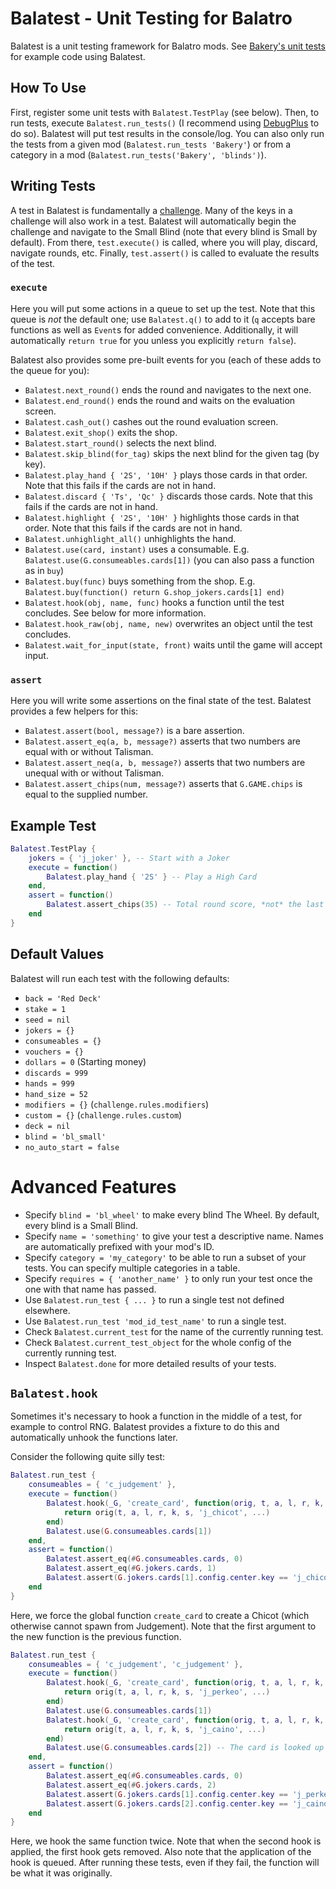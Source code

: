 # Balatest - Unit Testing for Balatro

Balatest is a unit testing framework for Balatro mods. See [Bakery's unit tests](https://github.com/BakersDozenBagels/BalatroBakery/tree/main/test) for example code using Balatest.

## How To Use

First, register some unit tests with `Balatest.TestPlay` (see below). Then, to run tests, execute `Balatest.run_tests()` (I recommend using [DebugPlus](https://github.com/WilsontheWolf/DebugPlus) to do so). Balatest will put test results in the console/log. You can also only run the tests from a given mod (`Balatest.run_tests 'Bakery'`) or from a category in a mod (`Balatest.run_tests('Bakery', 'blinds')`).

## Writing Tests

A test in Balatest is fundamentally a [challenge](https://github.com/Steamodded/smods/wiki/SMODS.Challenge). Many of the keys in a challenge will also work in a test. Balatest will automatically begin the challenge and navigate to the Small Blind (note that every blind is Small by default). From there, `test.execute()` is called, where you will play, discard, navigate rounds, etc. Finally, `test.assert()` is called to evaluate the results of the test.

### `execute`

Here you will put some actions in a queue to set up the test. Note that this queue is *not* the default one; use `Balatest.q()` to add to it (`q` accepts bare functions as well as `Event`s for added convenience. Additionally, it will automatically `return true` for you unless you explicitly `return false`).

Balatest also provides some pre-built events for you (each of these adds to the queue for you):
- `Balatest.next_round()` ends the round and navigates to the next one.
- `Balatest.end_round()` ends the round and waits on the evaluation screen.
- `Balatest.cash_out()` cashes out the round evaluation screen.
- `Balatest.exit_shop()` exits the shop.
- `Balatest.start_round()` selects the next blind.
- `Balatest.skip_blind(for_tag)` skips the next blind for the given tag (by key).
- `Balatest.play_hand { '2S', '10H' }` plays those cards in that order. Note that this fails if the cards are not in hand.
- `Balatest.discard { 'Ts', 'Qc' }` discards those cards. Note that this fails if the cards are not in hand.
- `Balatest.highlight { '2S', '10H' }` highlights those cards in that order. Note that this fails if the cards are not in hand.
- `Balatest.unhighlight_all()` unhighlights the hand.
- `Balatest.use(card, instant)` uses a consumable. E.g. `Balatest.use(G.consumeables.cards[1])` (you can also pass a function as in `buy`)
- `Balatest.buy(func)` buys something from the shop. E.g. `Balatest.buy(function() return G.shop_jokers.cards[1] end)`
- `Balatest.hook(obj, name, func)` hooks a function until the test concludes. See below for more information.
- `Balatest.hook_raw(obj, name, new)` overwrites an object until the test concludes.
- `Balatest.wait_for_input(state, front)` waits until the game will accept input.

### `assert`

Here you will write some assertions on the final state of the test. Balatest provides a few helpers for this:
- `Balatest.assert(bool, message?)` is a bare assertion.
- `Balatest.assert_eq(a, b, message?)` asserts that two numbers are equal with or without Talisman.
- `Balatest.assert_neq(a, b, message?)` asserts that two numbers are unequal with or without Talisman.
- `Balatest.assert_chips(num, message?)` asserts that `G.GAME.chips` is equal to the supplied number.

## Example Test

```lua
Balatest.TestPlay {
    jokers = { 'j_joker' }, -- Start with a Joker
    execute = function()
        Balatest.play_hand { '2S' } -- Play a High Card
    end,
    assert = function()
        Balatest.assert_chips(35) -- Total round score, *not* the last hand
    end
}
```

## Default Values

Balatest will run each test with the following defaults:
- `back = 'Red Deck'`
- `stake = 1`
- `seed = nil`
- `jokers = {}`
- `consumeables = {}`
- `vouchers = {}`
- `dollars = 0` (Starting money)
- `discards = 999`
- `hands = 999`
- `hand_size = 52`
- `modifiers = {}` (`challenge.rules.modifiers`)
- `custom = {}` (`challenge.rules.custom`)
- `deck = nil`
- `blind = 'bl_small'`
- `no_auto_start = false`

# Advanced Features

- Specify `blind = 'bl_wheel'` to make every blind The Wheel. By default, every blind is a Small Blind.
- Specify `name = 'something'` to give your test a descriptive name. Names are automatically prefixed with your mod's ID.
- Specify `category = 'my_category'` to be able to run a subset of your tests. You can specify multiple categories in a table.
- Specify `requires = { 'another_name' }` to only run your test once the one with that name has passed.
- Use `Balatest.run_test { ... }` to run a single test not defined elsewhere.
- Use `Balatest.run_test 'mod_id_test_name'` to run a single test.
- Check `Balatest.current_test` for the name of the currently running test.
- Check `Balatest.current_test_object` for the whole config of the currently running test.
- Inspect `Balatest.done` for more detailed results of your tests.

## `Balatest.hook`

Sometimes it's necessary to hook a function in the middle of a test, for example to control RNG.
Balatest provides a fixture to do this and automatically unhook the functions later.

Consider the following quite silly test:

```lua
Balatest.run_test {
    consumeables = { 'c_judgement' },
    execute = function()
        Balatest.hook(_G, 'create_card', function(orig, t, a, l, r, k, s, forced_key, ...)
            return orig(t, a, l, r, k, s, 'j_chicot', ...)
        end)
        Balatest.use(G.consumeables.cards[1])
    end,
    assert = function()
        Balatest.assert_eq(#G.consumeables.cards, 0)
        Balatest.assert_eq(#G.jokers.cards, 1)
        Balatest.assert(G.jokers.cards[1].config.center.key == 'j_chicot')
    end
}
```

Here, we force the global function `create_card` to create a Chicot (which otherwise cannot spawn from Judgement).
Note that the first argument to the new function is the previous function.

```lua
Balatest.run_test {
    consumeables = { 'c_judgement', 'c_judgement' },
    execute = function()
        Balatest.hook(_G, 'create_card', function(orig, t, a, l, r, k, s, forced_key, ...)
            return orig(t, a, l, r, k, s, 'j_perkeo', ...)
        end)
        Balatest.use(G.consumeables.cards[1])
        Balatest.hook(_G, 'create_card', function(orig, t, a, l, r, k, s, forced_key, ...)
            return orig(t, a, l, r, k, s, 'j_caino', ...)
        end)
        Balatest.use(G.consumeables.cards[2]) -- The card is looked up before the other one gets destroyed.
    end,
    assert = function()
        Balatest.assert_eq(#G.consumeables.cards, 0)
        Balatest.assert_eq(#G.jokers.cards, 2)
        Balatest.assert(G.jokers.cards[1].config.center.key == 'j_perkeo')
        Balatest.assert(G.jokers.cards[2].config.center.key == 'j_caino')
    end
}
```

Here, we hook the same function twice. Note that when the second hook is applied, the first hook gets removed.
Also note that the application of the hook is queued.
After running these tests, even if they fail, the function will be what it was originally.
